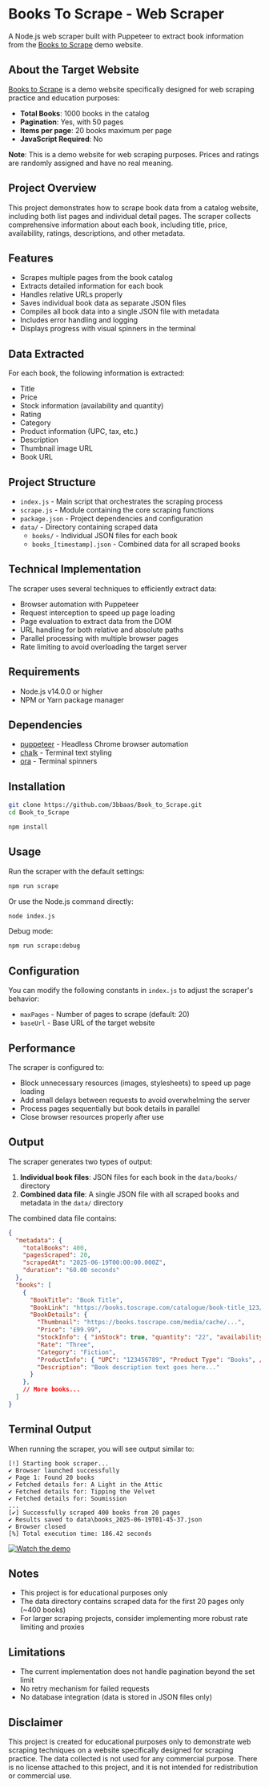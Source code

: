 # Books To Scrape - Web Scraper

A Node.js web scraper built with Puppeteer to extract book information from the [Books to Scrape](https://books.toscrape.com/) demo website.

## About the Target Website

[Books to Scrape](https://books.toscrape.com/) is a demo website specifically designed for web scraping practice and education purposes:

- **Total Books**: 1000 books in the catalog
- **Pagination**: Yes, with 50 pages
- **Items per page**: 20 books maximum per page
- **JavaScript Required**: No

**Note**: This is a demo website for web scraping purposes. Prices and ratings are randomly assigned and have no real meaning.

## Project Overview

This project demonstrates how to scrape book data from a catalog website, including both list pages and individual detail pages. The scraper collects comprehensive information about each book, including title, price, availability, ratings, descriptions, and other metadata.

## Features

- Scrapes multiple pages from the book catalog
- Extracts detailed information for each book
- Handles relative URLs properly
- Saves individual book data as separate JSON files
- Compiles all book data into a single JSON file with metadata
- Includes error handling and logging
- Displays progress with visual spinners in the terminal

## Data Extracted

For each book, the following information is extracted:

- Title
- Price
- Stock information (availability and quantity)
- Rating
- Category
- Product information (UPC, tax, etc.)
- Description
- Thumbnail image URL
- Book URL

## Project Structure

- `index.js` - Main script that orchestrates the scraping process
- `scrape.js` - Module containing the core scraping functions
- `package.json` - Project dependencies and configuration
- `data/` - Directory containing scraped data
  - `books/` - Individual JSON files for each book
  - `books_[timestamp].json` - Combined data for all scraped books

## Technical Implementation

The scraper uses several techniques to efficiently extract data:

- Browser automation with Puppeteer
- Request interception to speed up page loading
- Page evaluation to extract data from the DOM
- URL handling for both relative and absolute paths
- Parallel processing with multiple browser pages
- Rate limiting to avoid overloading the target server

## Requirements

- Node.js v14.0.0 or higher
- NPM or Yarn package manager

## Dependencies

- [puppeteer](https://www.npmjs.com/package/puppeteer) - Headless Chrome browser automation
- [chalk](https://www.npmjs.com/package/chalk) - Terminal text styling
- [ora](https://www.npmjs.com/package/ora) - Terminal spinners


## Installation

```bash
git clone https://github.com/3bbaas/Book_to_Scrape.git
cd Book_to_Scrape

npm install
```

## Usage

Run the scraper with the default settings:

```bash
npm run scrape
```

Or use the Node.js command directly:

```bash
node index.js
```

Debug mode:

```bash
npm run scrape:debug
```

## Configuration

You can modify the following constants in `index.js` to adjust the scraper's behavior:

- `maxPages` - Number of pages to scrape (default: 20)
- `baseUrl` - Base URL of the target website

## Performance

The scraper is configured to:

- Block unnecessary resources (images, stylesheets) to speed up page loading
- Add small delays between requests to avoid overwhelming the server
- Process pages sequentially but book details in parallel
- Close browser resources properly after use

## Output

The scraper generates two types of output:

1. **Individual book files**: JSON files for each book in the `data/books/` directory
2. **Combined data file**: A single JSON file with all scraped books and metadata in the `data/` directory

The combined data file contains:

```json
{
  "metadata": {
    "totalBooks": 400,
    "pagesScraped": 20,
    "scrapedAt": "2025-06-19T00:00:00.000Z",
    "duration": "60.00 seconds"
  },
  "books": [
    {
      "BookTitle": "Book Title",
      "BookLink": "https://books.toscrape.com/catalogue/book-title_123/index.html",
      "BookDetails": {
        "Thumbnail": "https://books.toscrape.com/media/cache/...",
        "Price": "£99.99",
        "StockInfo": { "inStock": true, "quantity": "22", "availability": "In stock (22 available)" },
        "Rate": "Three",
        "Category": "Fiction",
        "ProductInfo": { "UPC": "123456789", "Product Type": "Books", /* ... */ },
        "Description": "Book description text goes here..."
      }
    },
    // More books...
  ]
}
```

## Terminal Output

When running the scraper, you will see output similar to:

```
[!] Starting book scraper...
✔ Browser launched successfully
✔ Page 1: Found 20 books
✔ Fetched details for: A Light in the Attic
✔ Fetched details for: Tipping the Velvet
✔ Fetched details for: Soumission
...
[✔] Successfully scraped 400 books from 20 pages
✔ Results saved to data\books_2025-06-19T01-45-37.json
✔ Browser closed
[%] Total execution time: 186.42 seconds
```

[![Watch the demo](https://raw.githubusercontent.com/3bbaas/Book_to_Scrape/main/assets/thumbnail.png)](https://raw.githubusercontent.com/3bbaas/Book_to_Scrape/main/assets/demo.mp4)

## Notes

- This project is for educational purposes only
- The data directory contains scraped data for the first 20 pages only (~400 books)
- For larger scraping projects, consider implementing more robust rate limiting and proxies

## Limitations

- The current implementation does not handle pagination beyond the set limit
- No retry mechanism for failed requests
- No database integration (data is stored in JSON files only)

## Disclaimer

This project is created for educational purposes only to demonstrate web scraping techniques on a website specifically designed for scraping practice. The data collected is not used for any commercial purpose. There is no license attached to this project, and it is not intended for redistribution or commercial use.
